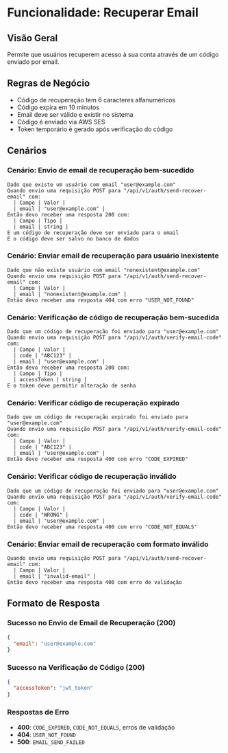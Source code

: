 # Funcionalidade: Recuperar Email

## Visão Geral
Permite que usuários recuperem acesso à sua conta através de um código enviado por email.

## Regras de Negócio
- Código de recuperação tem 6 caracteres alfanuméricos
- Código expira em 10 minutos
- Email deve ser válido e existir no sistema
- Código é enviado via AWS SES
- Token temporário é gerado após verificação do código

## Cenários

### Cenário: Envio de email de recuperação bem-sucedido
```gherkin
Dado que existe um usuário com email "user@example.com"
Quando envio uma requisição POST para "/api/v1/auth/send-recover-email" com:
  | Campo | Valor |
  | email | "user@example.com" |
Então devo receber uma resposta 200 com:
  | Campo | Tipo |
  | email | string |
E um código de recuperação deve ser enviado para o email
E o código deve ser salvo no banco de dados
```

### Cenário: Enviar email de recuperação para usuário inexistente
```gherkin
Dado que não existe usuário com email "nonexistent@example.com"
Quando envio uma requisição POST para "/api/v1/auth/send-recover-email" com:
  | Campo | Valor |
  | email | "nonexistent@example.com" |
Então devo receber uma resposta 404 com erro "USER_NOT_FOUND"
```

### Cenário: Verificação de código de recuperação bem-sucedida
```gherkin
Dado que um código de recuperação foi enviado para "user@example.com"
Quando envio uma requisição POST para "/api/v1/auth/verify-email-code" com:
  | Campo | Valor |
  | code | "ABC123" |
  | email | "user@example.com" |
Então devo receber uma resposta 200 com:
  | Campo | Tipo |
  | accessToken | string |
E o token deve permitir alteração de senha
```

### Cenário: Verificar código de recuperação expirado
```gherkin
Dado que um código de recuperação expirado foi enviado para "user@example.com"
Quando envio uma requisição POST para "/api/v1/auth/verify-email-code" com:
  | Campo | Valor |
  | code | "ABC123" |
  | email | "user@example.com" |
Então devo receber uma resposta 400 com erro "CODE_EXPIRED"
```

### Cenário: Verificar código de recuperação inválido
```gherkin
Dado que um código de recuperação foi enviado para "user@example.com"
Quando envio uma requisição POST para "/api/v1/auth/verify-email-code" com:
  | Campo | Valor |
  | code | "WRONG" |
  | email | "user@example.com" |
Então devo receber uma resposta 400 com erro "CODE_NOT_EQUALS"
```

### Cenário: Enviar email de recuperação com formato inválido
```gherkin
Quando envio uma requisição POST para "/api/v1/auth/send-recover-email" com:
  | Campo | Valor |
  | email | "invalid-email" |
Então devo receber uma resposta 400 com erro de validação
```

## Formato de Resposta

### Sucesso no Envio de Email de Recuperação (200)
```json
{
  "email": "user@example.com"
}
```

### Sucesso na Verificação de Código (200)
```json
{
  "accessToken": "jwt_token"
}
```

### Respostas de Erro
- **400**: `CODE_EXPIRED`, `CODE_NOT_EQUALS`, erros de validação
- **404**: `USER_NOT_FOUND`
- **500**: `EMAIL_SEND_FAILED`
